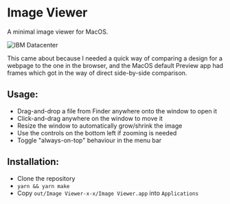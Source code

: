 # Image Viewer
A minimal image viewer for MacOS.

![IBM Datacenter](screenshot.png)

This came about because I needed a quick way of comparing a design for a webpage to the one in the browser, and the MacOS default Preview app had frames which got in the way of direct side-by-side comparison.

## Usage:

* Drag-and-drop a file from Finder anywhere onto the window to open it
* Click-and-drag anywhere on the window to move it
* Resize the window to automatically grow/shrink the image
* Use the controls on the bottom left if zooming is needed
* Toggle "always-on-top" behaviour in the menu bar

## Installation:

* Clone the repository
* `yarn && yarn make`
* Copy `out/Image Viewer-x-x/Image Viewer.app` into `Applications`
